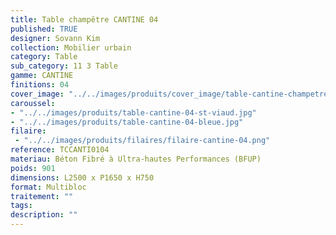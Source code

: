 ```yaml
---
title: Table champêtre CANTINE 04
published: TRUE
designer: Sovann Kim
collection: Mobilier urbain
category: Table
sub_category: 11 3 Table
gamme: CANTINE
finitions: 04
cover_image: "../../images/produits/cover_image/table-cantine-champetre-04.jpg"
caroussel: 
- "../../images/produits/table-cantine-04-st-viaud.jpg"
- "../../images/produits/table-cantine-04-bleue.jpg"
filaire: 
 - "../../images/produits/filaires/filaire-cantine-04.png"
reference: TCCANTI0104
materiau: Béton Fibré à Ultra-hautes Performances (BFUP)
poids: 901
dimensions: L2500 x P1650 x H750
format: Multibloc
traitement: ""
tags: 
description: ""
---
```

